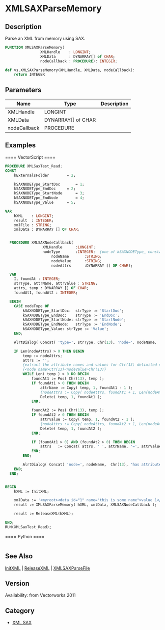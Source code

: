 # XMLSAXParseMemory

## Description
Parse an XML from memory using SAX.

```pascal
FUNCTION XMLSAXParseMemory(
				XMLHandle    : LONGINT;
				XMLData      : DYNARRAY[] of CHAR;
				nodeCallback : PROCEDURE): INTEGER;
```

```python
def vs.XMLSAXParseMemory(XMLHandle, XMLData, nodeCallback):
    return INTEGER
```

## Parameters
|Name|Type|Description|
|---|---|---|
|XMLHandle|LONGINT|   |
|XMLData|DYNARRAY[] of CHAR|   |
|nodeCallback|PROCEDURE|   |

## Examples
==== VectorScript ====
```pascal
PROCEDURE XMLSaxTest_Read;
CONST
	kExternalsFolder 		= 2;

	kSAXNODEType_StartDoc		= 1;
	kSAXNODEType_EndDoc		= 2;
	kSAXNODEType_StartNode		= 3;
	kSAXNODEType_EndNode		= 4;
	kSAXNODEType_Value		= 5;

VAR
	hXML    : LONGINT;
	result  : INTEGER;
	xmlFile : STRING;
	xmlData	: DYNARRAY [] OF CHAR;


  PROCEDURE XMLSAXNodeCallback(
  			     XMLHandle      :LONGINT;
  			     nodeType       :INTEGER;  {one of kSAXNODEType_ constants}
		             nodeName       :STRING;
		             nodeValue      :STRING;
		             nodeAttrs      :DYNARRAY [] OF CHAR);

  VAR
	I, foundAt : INTEGER;
	strType, attrName, attrValue : STRING;
	attrs, temp : DYNARRAY [] OF CHAR;
	foundAt1, foundAt2 : INTEGER;

  BEGIN
	CASE nodeType OF
		kSAXNODEType_StartDoc:	strType := 'StartDoc';
		kSAXNODEType_EndDoc:	strType := 'EndDoc';
		kSAXNODEType_StartNode:	strType := 'StartNode';
		kSAXNODEType_EndNode:	strType := 'EndNode';
		kSAXNODEType_Value:	strType := 'Value';
	END;

	AlrtDialog( Concat( 'type=', strType, Chr(13), 'node=', nodeName,  Chr(13), 'value=', nodeValue ) );

	IF Len(nodeAttrs) > 0 THEN BEGIN
		temp := nodeAttrs;
		attrs := '';
		{extract the attribute names and values for Ctr(13) delimited string}
		{<node name>Ctr(13)<nodeValue>Chr(13)}
		WHILE Len( temp ) > 0 DO BEGIN
			foundAt1 := Pos( Chr(13), temp );
			IF foundAt1 > 0 THEN BEGIN
				attrName := Copy( temp, 1, foundAt1 - 1 );
				{nodeAttrs := Copy( nodeAttrs, foundAt1 + 1, Len(nodeAttrs) - foundAt1 - 2 );}
				Delete( temp, 1, foundAt1 );
			END;

			foundAt2 := Pos( Chr(13), temp );
			IF foundAt2 > 0 THEN BEGIN
				attrValue := Copy( temp, 1, foundAt2 - 1 );
				{nodeAttrs := Copy( nodeAttrs, foundAt2 + 1, Len(nodeAttrs) - foundAt2 - 2 );}
				Delete( temp, 1, foundAt2 );
			END;

			IF (foundAt1 > 0) AND (foundAt2 > 0) THEN BEGIN
				attrs	:= Concat( attrs, ' ', attrName, '=', attrValue );
			END;
		END;

		AlrtDialog( Concat( 'node=', nodeName,  Chr(13), 'has attributes: ', attrs ) );
	END;
  END;


BEGIN
	hXML := InitXML;

	xmlData := '<myroot><data id="1" name="this is some name">value 1</data><data>value 2</data></myroot>';
	result := XMLSAXParseMemory( hXML, xmlData, XMLSAXNodeCallback );

	result := ReleaseXML(hXML);

END;
RUN(XMLSaxTest_Read);
```
==== Python ====
```python

```

## See Also
[InitXML](InitXML.md) | [ReleaseXML](ReleaseXML.md) | [XMLSAXParseFile](XMLSAXParseFile.md)

## Version
Availability: from Vectorworks 2011

## Category
* [XML SAX](../Categories/XML%20SAX.md)
